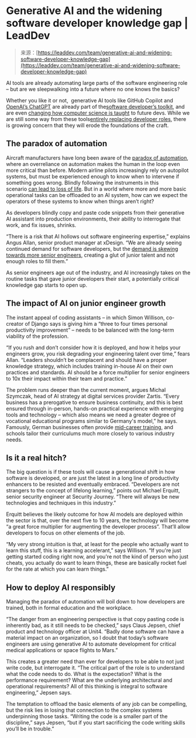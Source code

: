 <!--yml
category: 未分类
date: 2024-05-27 14:38:17
-->

# Generative AI and the widening software developer knowledge gap | LeadDev

> 来源：[https://leaddev.com/team/generative-ai-and-widening-software-developer-knowledge-gap](https://leaddev.com/team/generative-ai-and-widening-software-developer-knowledge-gap)

AI tools are already automating large parts of the software engineering role – but are we sleepwalking into a future where no one knows the basics?

Whether you like it or not,  generative AI tools like GitHub Copilot and [OpenAI’s ChatGPT](https://leaddev.com/tech/how-openai-fought-security-threats-and-gpu-shortages-scale-chatgpt) are already part of the[software developer’s toolkit](https://leaddev.com/tech/11-generative-ai-programming-tools-developers), and are even [changing how computer science is taught](https://leaddev.com/team/generative-ai-changing-how-computer-science-taught) to future devs. While we are still some way from these tools[entirely replacing developer roles](https://leaddev.com/tech/researchers-say-generative-ai-isnt-replacing-devs-any-time-soon), there is growing concern that they will erode the foundations of the craft.

## **The paradox of automation**

Aircraft manufacturers have long been aware of the [paradox of automation](https://personalmba.com/paradox-of-automation), where an overreliance on automation makes the human in the loop even more critical than before. Modern airline pilots increasingly rely on autopilot systems, but must be experienced enough to know when to intervene if something goes wrong. Blindly following the instruments in this scenario [can lead to loss of life](https://thewalrus.ca/the-deadly-price-of-the-automation-paradox/). But in a world where more and more basic operational tasks can be offloaded to an AI system, how can we expect the operators of these systems to know when things aren’t right?

As developers blindly copy and paste code snippets from their generative AI assistant into production environments, their ability to interrogate that work, and fix issues, shrinks.

“There is a risk that AI hollows out software engineering expertise,” explains Angus Allan, senior product manager at xDesign. “We are already seeing continued demand for software developers, but the [demand is skewing towards more senior engineers](https://leaddev.com/team/senior-engineers-are-weathering-layoffs-storm), creating a glut of junior talent and not enough roles to fill them.”

As senior engineers age out of the industry, and AI increasingly takes on the routine tasks that gave junior developers their start, a potentially critical knowledge gap starts to open up.

## **The impact of AI on junior engineer growth**

The instant appeal of coding assistants – in which Simon Willison, co-creator of Django says is giving him a “three to four times personal productivity improvement” – needs to be balanced with the long-term viability of the profession. 

“If you rush and don’t consider how it is deployed, and how it helps your engineers grow, you risk degrading your engineering talent over time,” fears Allan. “Leaders shouldn’t be complacent and should have a proper knowledge strategy, which includes training in-house AI on their own practices and standards. AI should be a force multiplier for senior engineers to 10x their impact within their team and practice.”

The problem runs deeper than the current moment, argues Michal Szymczak, head of AI strategy at digital services provider Zartis. “Every business has a prerogative to ensure business continuity, and this is best ensured through in-person, hands-on practical experience with emerging tools and technology – which also means we need a greater degree of vocational educational programs similar to Germany's model,” he says. Famously, German businesses often provide [mid-career training](https://www.raconteur.net/insights/germanys-industrial-skills-shortage-challenges-and-solutions), and schools tailor their curriculums much more closely to various industry needs.

## **Is it a real hitch?**

The big question is if these tools will cause a generational shift in how software is developed, or are just the latest in a long line of productivity enhancers to be resisted and eventually embraced. “Developers are not strangers to the concept of lifelong learning,” points out Michael Erquitt, senior security engineer at Security Journey. “There will always be new technologies and techniques in this industry.”

Erquitt believes the likely outcome for how AI models are deployed within the sector is that, over the next five to 10 years, the technology will become “a great force multiplier for augmenting the developer process”. That’ll allow developers to focus on other elements of the job. 

“My very strong intuition is that, at least for the people who actually want to learn this stuff, this is a learning accelerant,” says Willison. “If you're just getting started coding right now, and you're not the kind of person who just cheats, you actually do want to learn things, these are basically rocket fuel for the rate at which you can learn things.”

## **How to deploy AI responsibly**

Managing the paradox of automation will boil down to how developers are trained, both in formal education and the workplace. 

“The danger from an engineering perspective is that copy pasting code is inherently bad, as it still needs to be checked,” says Claus Jepsen, chief product and technology officer at Unit4\. “Badly done software can have a material impact on an organization, so I doubt that today’s software engineers are using generative AI to automate development for critical medical applications or space flights to Mars.”

This creates a greater need than ever for developers to be able to not just write code, but interrogate it. “The critical part of the role is to understand what the code needs to do. What is the expectation? What is the performance requirement? What are the underlying architectural and operational requirements? All of this thinking is integral to software engineering,” Jepsen says.

The temptation to offload the basic elements of any job can be compelling, but the risk lies in losing that connection to the complex systems underpinning those tasks. “Writing the code is a smaller part of the discipline,” says Jepsen, “but if you start sacrificing the code writing skills you’ll be in trouble.”